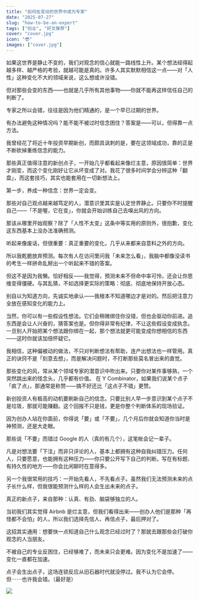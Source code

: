 ```yaml
---
title: "如何在变动的世界中成为专家"
date: "2025-07-27"
slug: "how-to-be-an-expert"
tags: ["创业", "好文推荐"]
cover: "cover.jpg"
icon: "😎"
images: ["cover.jpg"]
---
```

如果这世界是静止不变的，我们对观念的信心就能一路线性上升。某个想法经得起越多样、越严格的考验，就越可能是真的。许多人其实默默相信这一点——对「人性」这种变化不大的领域来说，这么想或许没错。



但对那些会变的东西——也就是几乎所有其他事物——你就不能再这样信任自己的判断了。



专家之所以会错，往往是因为他们精通的，是一个早已过期的世界。



有办法避免这种情况吗？能不能不被过时信念困住？答案是——可以，但得靠一点方法。



我曾经花了将近十年投资早期新创，而颇具讽刺的是，要在这领域成功，靠的正是不断砍掉重练信念的能力。



那些真正值得注意的新创点子，一开始几乎都看起来像烂主意，原因很简单：世界才刚变，而这个变化刚好让它从坏变成了对。我花了很多时间学会分辨这种「翻盘」，而这套技巧，其实也能套用在一切新想法上。



第一步，养成一种信念：世界一定会变。



那些对自己观点越来越笃定的人，潜意识里其实是认定世界静止。只要你不时提醒自己——「不是喔，它在变」，你就会开始训练自己去嗅出风的方向。



那该从哪里开始观察？除了「人性不太变」这条中等实用的原则外，很抱歉，变化这东西基本上没办法准确预测。



听起来像废话，但很重要：真正重要的变化，几乎从来都来自意料之外的方向。



所以我乾脆放弃预测。每次有人在访问里问我「未来怎么看」，我脑中都像没读书的考生一样拼命乱掰出一个听起来不错的答案。



但这不是因为我懒。恰好相反——我觉得，预测未来不但命中率可怜，还会让你思维变得僵硬。与其乱猜，不如选择更实际的策略：彻底、彻底地保持开放心态。



别自以为知道方向，先诚实地承认——我根本不知道哪边才是对的。然后把注意力全放在感知变化的能力上。



当然，你可以有一些假设性想法。它们会稍微绑住你没错，但也会驱动你前进。追东西是会让人兴奋的，猜答案也是。但你得非常有纪律，不让这些假设变成执念。
一旦别人开始把某个想法跟你绑在一起，那个想法就更可能变成你想相信的东西——这时你就该加倍怀疑它。



我相信，这种偏被动的做法，不只对判断想法有帮助，连产出想法也一样管用。真正的诀窍不是「刻意去想」，而是解决问题时，不打断那些莫名冒出来的直觉。



那些变化的风，常从某个领域专家的潜意识中吹出来。只要你对某件事够熟，一个突然跳出来的怪念头，几乎都有价值。
在 Y Combinator，如果我们说某个点子「疯了点」，那通常是称赞——搞不好还比「这点子不错」更赞。



新创投资人有极高的动机要刷新自己的信念。只要比别人早一步意识到某个点子不是垃圾，那就可能赚翻。这个回报不只是钱，更是你整个判断体系的现场验证。



因为创办人站在你面前，你得说「要」或「不要」，几个月后你就会知道你当时是神预测，还是大走眼。



那些说「不要」而错过 Google 的人（真的有几个），这笔帐会记一辈子。



凡是对想法要「下注」而非只评论的人，基本上都拥有这种自我纠错压力。任何人，只要愿意，也能拥有这种压力——你只要公开写下自己的判断。写在有标题、有持久性的地方——你会比闲聊时在意得多。



另一个我很常用的技巧：一开始先看人，不先看点子。虽然我们无法预测未来的点子长什么样，但我很能预测什么样的人会生出未来的点子。



真正的新点子，来自那种：认真、有劲、脑袋够独立的人。



当初我们其实觉得 Airbnb 是烂主意，但我们看得出来——创办人他们是那种「再怪都不会怕」的人，所以我们选择先信人、再信点子，最后押对了。



这招其实通用：想要快一点知道自己什么观念已经过时了？那就去跟那些会打破你观念的人当朋友。



不被自己的专业反困住，已经够难了，而未来只会更难。因为变化不是加速了——变化一直都在加速。



点子会生出点子，这场连锁反应从旧石器时代就没停过。我不认为它会停。
但⋯⋯也许我会错。（最好是）




![](https://prod-files-secure.s3.us-west-2.amazonaws.com/112d0858-5090-4d34-a606-b75eb8d65fd2/46476355-9cf3-4e99-9b7a-3531bc426380/1000202064.png?X-Amz-Algorithm=AWS4-HMAC-SHA256&X-Amz-Content-Sha256=UNSIGNED-PAYLOAD&X-Amz-Credential=ASIAZI2LB466VJSUJDYW%2F20250731%2Fus-west-2%2Fs3%2Faws4_request&X-Amz-Date=20250731T211345Z&X-Amz-Expires=3600&X-Amz-Security-Token=IQoJb3JpZ2luX2VjELX%2F%2F%2F%2F%2F%2F%2F%2F%2F%2FwEaCXVzLXdlc3QtMiJIMEYCIQD411bnUZMzkq3%2BinNLXZxTQwz3VzIsXBZdMWZy6wsAkwIhANESj2C1218svW6l%2BKJv5TmKbcpwuxYB5xO9cSjeCeybKogECN7%2F%2F%2F%2F%2F%2F%2F%2F%2F%2FwEQABoMNjM3NDIzMTgzODA1Igw2UUaXFIG3Cjps0ywq3ANNLXd1rJZkElzmUIYbm596mX9V88JCoR5pxYvWdQgnPpBKUDY2AUtr19vvRGAXTUbl33evznHIMPmhAk3zRWkr1Wt6RN5lPbvKRgI3BGsLNbXLBHxPeImKxEAs9ZO%2BzQVfBtJ8GoWHprU97XEs6Wo8OSMehREIXT%2BXZqT7jSPtXfQBAyQ2P9zrdsFS70MhOt2XasXT2EaOX%2BhewUZCkgs8j%2FpYvzN2F2ZniG1fsZni%2BFD9%2FPen7cNCHnHHPhYXQ0i%2BQpGUGdFeXEIXfmfxVSvra4PAmBO4cc4My1n7DFaQSEyP2SSKtxMwmnoFU1LzzW%2BNmM7dgglMNTmiKY8zSXyvq7VhTGjSpmsphcgNhDEdylxBFxPskqju6QdS1O2sL0b7CUsD5uW8IQD1yxbzllkjbhQtG3MndWmRD9LGUVIJl%2B1okJSsuyHJqLA9L6TL9D7A%2FWPYZ3%2B6lYLfHHdxKPJHjfivIbuoBp8TeUwjRsmI%2BdP6%2BTdkxntbvyuIq33yUxk1FyNjqznE4H7aYuPgy8Lmk65uVLNZZ7SbxpQD%2F%2BqdkMHA%2FfMwkyEvnlWqoBRhcy7bdEFUqBl%2B1fXtJC%2FO0m1gu5pTx9kseIM1axTokLiYx0GvEeXx4w99H7R8%2BzCisa%2FEBjqkAQDIXj%2FnRizdZVqc0o59mYgeg34VLEEMN736jS7Jc2ex2NA5qervq5ypC4IEAWq6KG4eME1tJciLvXtqaO4ArZXzRnpEcDJovN7pjDCoEM8UI%2FscxwNcaSEUEiolAuiChCDcUJ5JnCgCACA3ad%2F5zbHDCoMWkz6gOCyu92J5V9RUxvLCRuT1kNQPmH6ckJOzTrlD15%2BrUBxfPuCXCSm2JWTeXcZ%2B&X-Amz-Signature=3398c18d4c75e8016db7152e512abcf172bf471a56edb4b8873dff5089129801&X-Amz-SignedHeaders=host&x-amz-checksum-mode=ENABLED&x-id=GetObject)

